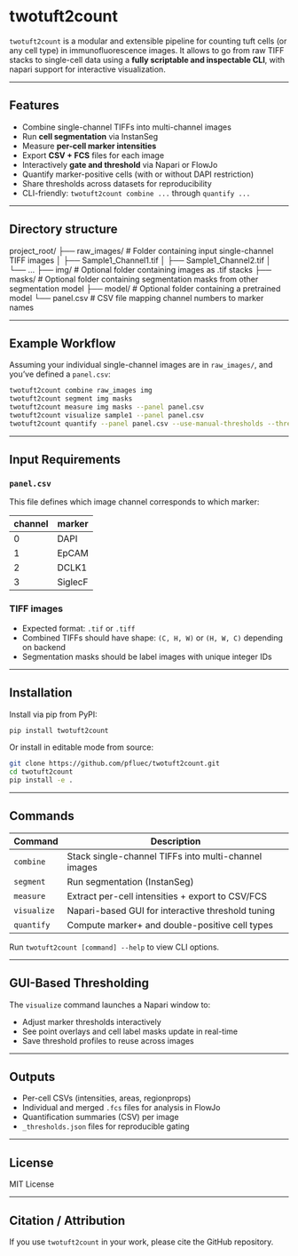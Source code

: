 # twotuft2count

`twotuft2count` is a modular and extensible pipeline for counting tuft cells (or any cell type) in immunofluorescence images. It allows to go from raw TIFF stacks to single-cell data using a **fully scriptable and inspectable CLI**, with napari support for interactive visualization.

---

## Features

- Combine single-channel TIFFs into multi-channel images
- Run **cell segmentation** via InstanSeg 
- Measure **per-cell marker intensities** 
- Export **CSV + FCS** files for each image
- Interactively **gate and threshold** via Napari or FlowJo
- Quantify marker-positive cells (with or without DAPI restriction)
- Share thresholds across datasets for reproducibility
- CLI-friendly: `twotuft2count combine ...` through `quantify ...`

---

## Directory structure

project_root/
├── raw_images/                  # Folder containing input single-channel TIFF images
│   ├── Sample1_Channel1.tif
│   ├── Sample1_Channel2.tif
│   └── ...
├── img/                       # Optional folder containing images as .tif stacks
├── masks/                       # Optional folder containing segmentation masks from other segmentation model
├── model/               # Optional folder containing a pretrained model
└── panel.csv                    # CSV file mapping channel numbers to marker names

---

## Example Workflow

Assuming your individual single-channel images are in `raw_images/`, and you’ve defined a `panel.csv`:

```bash
twotuft2count combine raw_images img
twotuft2count segment img masks
twotuft2count measure img masks --panel panel.csv
twotuft2count visualize sample1 --panel panel.csv
twotuft2count quantify --panel panel.csv --use-manual-thresholds --threshold-source-image sample1
```

---

## Input Requirements

### `panel.csv`

This file defines which image channel corresponds to which marker:

| channel | marker   |
|---------|----------|
| 0       | DAPI     |
| 1       | EpCAM    |
| 2       | DCLK1    |
| 3       | SiglecF  |

### TIFF images

- Expected format: `.tif` or `.tiff`
- Combined TIFFs should have shape: `(C, H, W)` or `(H, W, C)` depending on backend
- Segmentation masks should be label images with unique integer IDs

---

##  Installation

Install via pip from PyPI:

```bash
pip install twotuft2count
```

Or install in editable mode from source:

```bash
git clone https://github.com/pfluec/twotuft2count.git
cd twotuft2count
pip install -e .
```

---

## Commands

| Command    | Description                                         |
|------------|-----------------------------------------------------|
| `combine`  | Stack single-channel TIFFs into multi-channel images |
| `segment`  | Run segmentation (InstanSeg)                        |
| `measure`  | Extract per-cell intensities + export to CSV/FCS    |
| `visualize`| Napari-based GUI for interactive threshold tuning   |
| `quantify` | Compute marker+ and double-positive cell types      |

Run `twotuft2count [command] --help` to view CLI options.

---

## GUI-Based Thresholding

The `visualize` command launches a Napari window to:
- Adjust marker thresholds interactively
- See point overlays and cell label masks update in real-time
- Save threshold profiles to reuse across images

---

## Outputs

- Per-cell CSVs (intensities, areas, regionprops)
- Individual and merged `.fcs` files for analysis in FlowJo
- Quantification summaries (CSV) per image
- `_thresholds.json` files for reproducible gating

---

## License

MIT License

---

## Citation / Attribution

If you use `twotuft2count` in your work, please cite the GitHub repository.
